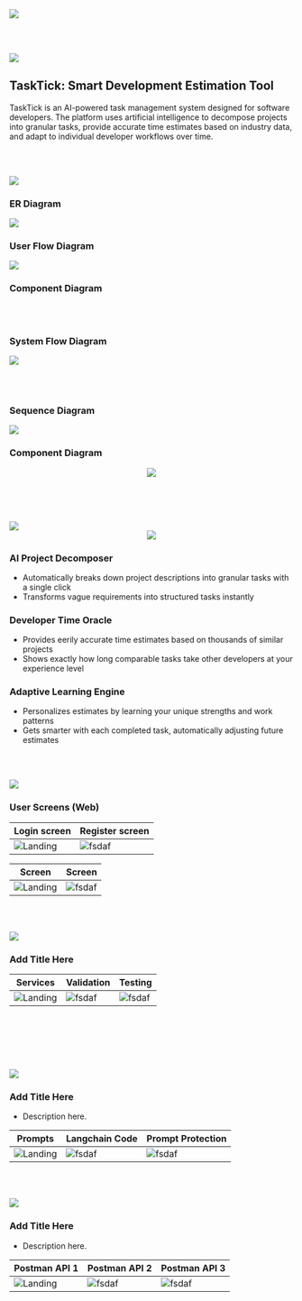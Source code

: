 <img src="./readme/title1.svg"/>

<br><br>

<!-- project overview -->
<img src="./readme/title2.svg"/>

## TaskTick: Smart Development Estimation Tool

TaskTick is an AI-powered task management system designed  for software developers. The platform uses artificial intelligence to decompose projects into granular tasks, provide accurate time estimates based on industry data, and adapt to individual developer workflows over time.


<br><br>

<!-- System Design -->
<img src="./readme/title3.svg"/>

### ER Diagram
<img src="https://i.ibb.co/ZRYCVG1r/Screenshot-2025-05-19-195445.png" />

### User Flow Diagram

<img src="https://mermaid.ink/svg/pako:eNp1U02PmzAQ_SuWT12VRDGGhXCohDY9rNSVKpX2UMPBgVlwA3ZkoNs0yX-v-QhKUpbDfPi9mXlj5CNOVQY4wK-leksLrhsUbWKJzPdF5UJ-YL1LHtBi8Ql9r0EfO4Oiwx7OA6_PDXrawG8o1R70CZmQTSna8LrYKq6z5K4izCohT6h3rLf_cQdrevUCjH8B2bLOjIShrAP76B6e6ruzoQdhX7X6BWlTJzOozSJe72YhyiJRwRzisAjSAn3bibKcLXXZs6xFXkwzRw4ZJXH2Q8Abuhd2gbfsSQNvAH1E4fNtB3uUPXa4EX_BtizSPN2hK_lXlzepDAnrfk2dzII2CyUvD41I3yHQ8RIaM-p2zZCODH7Zo2Mmd-CWfc5Ecw3FEls41yLDQaNbsHAFuuJdio8dI8ZNARXEODBhxvUuxrE8m5o9lz-Vqi5lWrV5gYNXXtYma_eZkbARPNe8mk41yAz0k2plgwOHrPomODjiPzhY-N7SXxN37VGX2tTzfAsfcEBWdOk4a3vtU-I8ejZ1zxb-289dLT1iO4Ta_sp3nceVTSwMZjulX4b31j-78z_-Mwzs" />


 ### Component Diagram
    
<br><br>

### System Flow Diagram
<img src="readme/demo/tech_stack.png"/>

<br><br>

### Sequence Diagram

<img src="https://mermaid.ink/svg/pako:eNqdVV1P2zAU_SuWpU1MKoimKSl-QGqJYJ1gYxR4mPpiktvUo7Ez24EB4r_v5sPQhLRI60sd-5zre889tp9ppGKgjBr4k4OMIBQ80Tyd67kk-Pv0iYSwEBJIxrUVkci4tIY8CLskmVYZaJIpI6xQUsjEsXhklSbXBrSbWWOTE62kBRkTbt7GOxOtHpDwpYsx4dFdTXDDne9g7LdZJzycFMiQW37LDZCd88fZz7NO5I8M5HhaoOvR-GLqcGsSjHO7BIksXhTqFor6do-OXAmMnKlEvK66aUTUObNWHHJZaG6sY9QwJIQTRm74SsTcQkPGcLK7Hq9YKutsh2ik9W5XkylpoCPRIh4joTDZij9iYLO8VVzHHYpcaPUbIkvOueQJpBi-8sR4ulGdYw1FOTVzm0wueFdllTgzfg9kKtF3fNWO-IasesqczpgcueLmjpyCBN1oZYVsaFuDIC45ZkseG5CtXh0ruRA6bWzb2S5XfaVX_GGbWuWvNelKpECuNG6ydjbf9aUEVNgFntqihm3NaQTFqtKUy3iDPJcQKR1XlPVm_q8011lc6jyz3ObmQ2WaqV53nuwp2siIZGnNRoGcfdrALnVOwEbLd8imKqdgyVdh8IrEI7naJkxZwOfKtN2HwVncebCroA5zo2fiPLLiXlg0ELcWtDRbpXdBG3lsVP5GmBzvryfsVTsb9097NNEipszqHHo0BTRA8Umfi_U5xTsrhTllOIy5vpvTuXxBDl7bv5RKHU2rPFlStuArg1956Y_6CXud1Zgh6GOVS0tZf9_bL6NQ9kz_UuaNgr2hdzAaDv3A8w4Dr0cfKdv1gv6eHwSHvn8w8nF2MHjp0ady4_5e3x_4w8HQH3nB4XC_jxSIBbbzvHpKyxf15R_zVGpm" />

### Component Diagram
<div align="center">

<img src="readme/demo/component_diagram.png" />

</div>

<br><br> <br>
<!-- Project Highlights -->
<img src="./readme/title4.svg"/>

<br>

<div align="center">

<img src="readme/demo/highlights.png"/>

</div>

### AI Project Decomposer


- Automatically breaks down project descriptions into granular tasks with a single click
- Transforms vague requirements into structured tasks instantly


### Developer Time Oracle

- Provides eerily accurate time estimates based on thousands of similar projects
- Shows exactly how long comparable tasks take other developers at your experience level


### Adaptive Learning Engine

- Personalizes estimates by learning your unique strengths and work patterns
- Gets smarter with each completed task, automatically adjusting future estimates



<br><br>

<!-- Demo -->
<img src="./readme/title5.svg"/>



### User Screens (Web)

| Login screen                            | Register screen                       |
| --------------------------------------- | ------------------------------------- |
| ![Landing](./readme/demo/1440x1024.png) | ![fsdaf](./readme/demo/1440x1024.png) |

| Screen                            | Screen                       |
| --------------------------------------- | ------------------------------------- |
| ![Landing](./readme/demo/1440x1024.png) | ![fsdaf](./readme/demo/1440x1024.png) |


<br><br>

<!-- Development & Testing -->
<img src="./readme/title6.svg"/>

### Add Title Here


| Services                                | Validation                            | Testing                        |
| --------------------------------------- | ------------------------------------- | ------------------------------------- |
| ![Landing](./readme/demo/service.png) | ![fsdaf](./readme/demo/validation.png) | ![fsdaf](./readme/demo/tests.png) |


<br><br>


<br><br>

<!-- Deployment -->
<img src="./readme/title7.svg"/>

### Add Title Here

- Description here.


| Prompts                                 | Langchain Code                        | Prompt Protection                     |
| --------------------------------------- | ------------------------------------- | ------------------------------------- |
| ![Landing](./readme/demo/prompts.png)   | ![fsdaf](./readme/demo/langchain.png) | ![fsdaf](./readme/demo/prompt_protection.png) |

<br><br>


<!-- Deployment -->
<img src="./readme/title8.svg"/>

### Add Title Here

- Description here.


| Postman API 1                            | Postman API 2                       | Postman API 3                        |
| --------------------------------------- | ------------------------------------- | ------------------------------------- |
| ![Landing](./readme/demo/1440x1024.png) | ![fsdaf](./readme/demo/1440x1024.png) | ![fsdaf](./readme/demo/1440x1024.png) |

<br><br>
